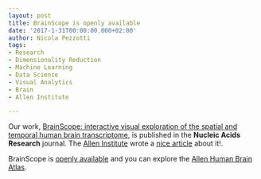 ```yaml
---
layout: post
title: BrainScope is openly available
date: '2017-1-31T00:00:00.000+02:00'
author: Nicola Pezzotti
tags:
- Research
- Dimensionality Reduction
- Machine Learning
- Data Science
- Visual Analytics
- Brain
- Allen Institute

---
```


Our work, [BrainScope: interactive visual exploration of the spatial and temporal human brain transcriptome][1], is published in the **Nucleic Acids Research** journal. The [Allen Institute][4] wrote a [nice article][5] about it!.

BrainScope is [openly available][2] and you can explore the [Allen Human Brain Atlas][3].



[1]: https://academic.oup.com/nar/article/doi/10.1093/nar/gkx046/2962180/BrainScope-interactive-visual-exploration-of-the#57983578
[2]: http://www.brainscope.nl
[3]: http://human.brain-map.org/
[4]: http://www.alleninstitute.org/
[5]: https://www.alleninstitute.org/what-we-do/brain-science/news-press/articles/brainscope-visualizing-human-brain

